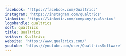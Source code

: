 ```yaml
---
facebook: 'https://facebook.com/Qualtrics'
instagram: 'https://instagram.com/qualtrics'
linkedin: 'https://linkedin.com/company/qualtrics'
logohandle: qualtrics
sort: qualtrics
title: Qualtrics
twitter: Qualtrics
website: 'https://www.qualtrics.com/'
youtube: 'https://youtube.com/user/QualtricsSoftware'
---
```

